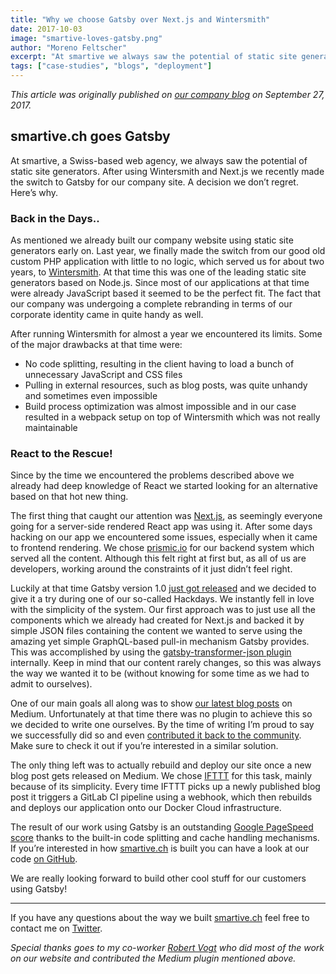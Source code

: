 ```yaml
---
title: "Why we choose Gatsby over Next.js and Wintersmith"
date: 2017-10-03
image: "smartive-loves-gatsby.png"
author: "Moreno Feltscher"
excerpt: "At smartive we always saw the potential of static site generators. We recently made the switch to Gatsby.js for our company site. A decision we don’t regret. Here’s why."
tags: ["case-studies", "blogs", "deployment"]
---
```


_This article was originally published on [our company blog](https://blog.smartive.ch/smartive-ch-goes-gatsby-js-27a056b3b817) on September 27, 2017._

## smartive.ch goes Gatsby

At smartive, a Swiss-based web agency, we always saw the potential of static site generators. After using Wintersmith and Next.js we recently made the switch to Gatsby for our company site. A decision we don’t regret. Here’s why.

### Back in the Days..

As mentioned we already built our company website using static site generators early on. Last year, we finally made the switch from our good old custom PHP application with little to no logic, which served us for about two years, to [Wintersmith](http://wintersmith.io/). At that time this was one of the leading static site generators based on Node.js. Since most of our applications at that time were already JavaScript based it seemed to be the perfect fit. The fact that our company was undergoing a complete rebranding in terms of our corporate identity came in quite handy as well.

After running Wintersmith for almost a year we encountered its limits. Some of the major drawbacks at that time were:

- No code splitting, resulting in the client having to load a bunch of unnecessary JavaScript and CSS files
- Pulling in external resources, such as blog posts, was quite unhandy and sometimes even impossible
- Build process optimization was almost impossible and in our case resulted in a webpack setup on top of Wintersmith which was not really maintainable

### React to the Rescue!

Since by the time we encountered the problems described above we already had deep knowledge of React we started looking for an alternative based on that hot new thing.

The first thing that caught our attention was [Next.js](https://github.com/zeit/next.js/), as seemingly everyone going for a server-side rendered React app was using it. After some days hacking on our app we encountered some issues, especially when it came to frontend rendering. We chose [prismic.io](https://prismic.io/) for our backend system which served all the content. Although this felt right at first but, as all of us are developers, working around the constraints of it just didn’t feel right.

Luckily at that time Gatsby version 1.0 [just got released](/blog/gatsby-v1/) and we decided to give it a try during one of our so-called Hackdays. We instantly fell in love with the simplicity of the system. Our first approach was to just use all the components which we already had created for Next.js and backed it by simple JSON files containing the content we wanted to serve using the amazing yet simple GraphQL-based pull-in mechanism Gatsby provides. This was accomplished by using the [gatsby-transformer-json plugin](https://www.npmjs.com/package/gatsby-transformer-json) internally. Keep in mind that our content rarely changes, so this was always the way we wanted it to be (without knowing for some time as we had to admit to ourselves).

One of our main goals all along was to show [our latest blog posts](https://blog.smartive.ch) on Medium. Unfortunately at that time there was no plugin to achieve this so we decided to write one ourselves. By the time of writing I’m proud to say we successfully did so and even [contributed it back to the community](https://github.com/gatsbyjs/gatsby/pull/1907). Make sure to check it out if you’re interested in a similar solution.

The only thing left was to actually rebuild and deploy our site once a new blog post gets released on Medium. We chose [IFTTT](https://ifttt.com/) for this task, mainly because of its simplicity. Every time IFTTT picks up a newly published blog post it triggers a GitLab CI pipeline using a webhook, which then rebuilds and deploys our application onto our Docker Cloud infrastructure.

The result of our work using Gatsby is an outstanding [Google PageSpeed score](https://developers.google.com/speed/pagespeed/insights/?url=https://smartive.ch&tab=desktop) thanks to the built-in code splitting and cache handling mechanisms. If you’re interested in how [smartive.ch](https://smartive.ch/) is built you can have a look at our code [on GitHub](https://github.com/smartive/smartive.ch).

We are really looking forward to build other cool stuff for our customers using Gatsby!

---

If you have any questions about the way we built [smartive.ch](https://smartive.ch) feel free to contact me on [Twitter](https://twitter.com/luagsh_mrn).

_Special thanks goes to my co-worker [Robert Vogt](https://twitter.com/_deniaz) who did most of the work on our website and contributed the Medium plugin mentioned above._
